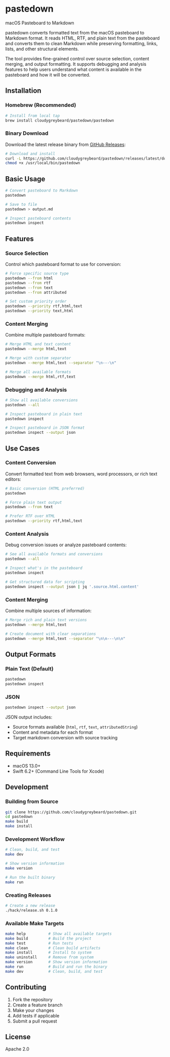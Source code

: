 # pastedown

macOS Pasteboard to Markdown

pastedown converts formatted text from the macOS pasteboard to Markdown format. It reads HTML, RTF, and plain text from the pasteboard and converts them to clean Markdown while preserving formatting, links, lists, and other structural elements.

The tool provides fine-grained control over source selection, content merging, and output formatting. It supports debugging and analysis features to help users understand what content is available in the pasteboard and how it will be converted.

## Installation

### Homebrew (Recommended)

```bash
# Install from local tap
brew install cloudygreybeard/pastedown/pastedown
```

### Binary Download

Download the latest release binary from [GitHub Releases](https://github.com/cloudygreybeard/pastedown/releases):

```bash
# Download and install
curl -L https://github.com/cloudygreybeard/pastedown/releases/latest/download/pastedown -o /usr/local/bin/pastedown
chmod +x /usr/local/bin/pastedown
```

## Basic Usage

```bash
# Convert pasteboard to Markdown
pastedown

# Save to file
pastedown > output.md

# Inspect pasteboard contents
pastedown inspect
```

## Features

### Source Selection

Control which pasteboard format to use for conversion:

```bash
# Force specific source type
pastedown --from html
pastedown --from rtf
pastedown --from text
pastedown --from attributed

# Set custom priority order
pastedown --priority rtf,html,text
pastedown --priority text,html
```

### Content Merging

Combine multiple pasteboard formats:

```bash
# Merge HTML and text content
pastedown --merge html,text

# Merge with custom separator
pastedown --merge html,text --separator "\n---\n"

# Merge all available formats
pastedown --merge html,rtf,text
```

### Debugging and Analysis

```bash
# Show all available conversions
pastedown --all

# Inspect pasteboard in plain text
pastedown inspect

# Inspect pasteboard in JSON format
pastedown inspect --output json
```

## Use Cases

### Content Conversion

Convert formatted text from web browsers, word processors, or rich text editors:

```bash
# Basic conversion (HTML preferred)
pastedown

# Force plain text output
pastedown --from text

# Prefer RTF over HTML
pastedown --priority rtf,html,text
```

### Content Analysis

Debug conversion issues or analyze pasteboard contents:

```bash
# See all available formats and conversions
pastedown --all

# Inspect what's in the pasteboard
pastedown inspect

# Get structured data for scripting
pastedown inspect --output json | jq '.source.html.content'
```

### Content Merging

Combine multiple sources of information:

```bash
# Merge rich and plain text versions
pastedown --merge html,text

# Create document with clear separations
pastedown --merge html,text --separator "\n\n---\n\n"
```

## Output Formats

### Plain Text (Default)

```bash
pastedown
pastedown inspect
```

### JSON

```bash
pastedown inspect --output json
```

JSON output includes:
- Source formats available (`html`, `rtf`, `text`, `attributedString`)
- Content and metadata for each format
- Target markdown conversion with source tracking

## Requirements

- macOS 13.0+
- Swift 6.2+ (Command Line Tools for Xcode)

## Development

### Building from Source

```bash
git clone https://github.com/cloudygreybeard/pastedown.git
cd pastedown
make build
make install
```

### Development Workflow

```bash
# Clean, build, and test
make dev

# Show version information
make version

# Run the built binary
make run
```

### Creating Releases

```bash
# Create a new release
./hack/release.sh 0.1.0
```

### Available Make Targets

```bash
make help          # Show all available targets
make build         # Build the project
make test          # Run tests
make clean         # Clean build artifacts
make install       # Install to system
make uninstall     # Remove from system
make version       # Show version information
make run           # Build and run the binary
make dev           # Clean, build, and test
```

## Contributing

1. Fork the repository
2. Create a feature branch
3. Make your changes
4. Add tests if applicable
5. Submit a pull request

## License

Apache 2.0